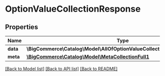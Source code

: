 # OptionValueCollectionResponse

## Properties
Name | Type | Description | Notes
------------ | ------------- | ------------- | -------------
**data** | **\BigCommerce\Catalog\Model\AllOfOptionValueCollectionResponseDataItems[]** |  | [optional] 
**meta** | [**\BigCommerce\Catalog\Model\MetaCollectionFull1**](MetaCollectionFull1.md) |  | [optional] 

[[Back to Model list]](../../README.md#documentation-for-models) [[Back to API list]](../../README.md#documentation-for-api-endpoints) [[Back to README]](../../README.md)

